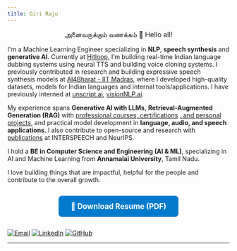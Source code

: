 ```yaml
---
title: Giri Raju
---
```


<p style="font-size: 1.1em; text-align: center;">அனைவருக்கும் வணக்கம் 🙏 Hello all!</p>



I'm a Machine Learning Engineer specializing in  **NLP**, **speech synthesis** and **generative AI**. Currently at [Hitloop](https://hitloop.com), I’m building real-time Indian language dubbing systems using neural TTS and building voice cloning systems. I previously contributed in research and building expressive speech synthesis models at [AI4Bharat - IIT Madras](https://ai4bharat.iitm.ac.in), where I developed high-quality datasets, models for Indian languages and internal tools/applications. I have previously interned at [unscript.ai](https://www.unscript.ai), [visionNLP.ai](https://www.visionnlp.com).

My experience spans **Generative AI with LLMs**, **Retrieval-Augmented Generation (RAG)** with [professional courses, certifications](./certifications) [, and personal projects](./projects.md), and practical model development in **language, audio, and speech applications**. I also contribute to open-source and research with [publications](./publications) at INTERSPEECH and NeurIPS.

I hold a **BE in Computer Science and Engineering (AI & ML)**, specializing in AI and Machine Learning from **Annamalai University**, Tamil Nadu. 

I love building things that are impactful, helpful for the people and contribute to the overall growth. 

<div style="display: flex; justify-content: center; margin: 2em 0;">
  <a href="/assets/Giri_Raju_CV.pdf" 
     style="background-color: #007ACC; color: white; font-size: 1.2em; font-weight: bold; padding: 14px 28px; border-radius: 8px; text-decoration: none;">
    📄 Download Resume (PDF)
  </a>
</div>

<!-- ---

## 🛠️ Skills
- **Technologies**: Generative AI, Speech Synthesis, Large Language Models (LLMs), Natural Language Processing (NLP), Retrieval-Augmented Generation (RAG), Audio Processing, Computer Vision, Data Science
- **Languages**: Python, Bash, SQL,  C++ (Intermediate)
- **Frameworks**: PyTorch, TensorFlow, Hugging Face  
- **Tools**: LangChain, Gradio, Streamlit, Git  
- **Infra & Platforms**: Amazon Web Services (EC2, S3, SageMaker), Google Cloud Platform ( Basic Proficiency), Linux, Docker, NVIDIA GPUs  
- **Python Packages**: HuggingFace (Datasets, Transformers), Librosa, Matplotlib, NLTK, NumPy, OpenCV, Pandas, PyTorch, SciPy, Seaborn, TensorFlow, Tkinter, audio processing libraries.			
- **Databases & Vector DBs**: MySQL, PostgreSQL, Pinecone, Chroma

---

## 💼 Work Experience

**🔹 Hitloop (Nov 2024 – Present)**  
Bulding real-time dubbing platform with neural TTS and voice cloning models for Indian languages.

**🔹 AI4Bharat, IIT Madras (Oct 2022 – Oct 2024)**  
Led and contributed to expressive speech synthesis efforts for Indian languages; built TTS datasets and models for Indian langauages.

---

## 📚 Publications

- **End-to-End Indian Language Dubbing with Zero-Shot Speaker Preservation** - INTERSPEECH 2025
- **Rasa: Building Expressive Speech Synthesis Systems for Indian Languages in Low-resource Settings** – INTERSPEECH 2024  
- **Enhancing Out-of-Distribution Performance of Indian TTS Systems for Practical Applications** – INTERSPEECH 2024  
- **IndicVoices-R: Unlocking a Massive Multilingual Multi-speaker Speech Corpus for Scaling Indian TTS** – NeurIPS 2024  

---

## 🚀 Projects

- [📈 Stock Prediction (NLP + LSTM)](https://github.com/GiriRaju45/Numerical-and-sentimental-analysis-for-stock-price-prediction---GRIP)  
- [🔌 Product Classifier](https://github.com/GiriRaju45/parspec-project)  
- [🤖 ML Interview Chatbot](https://github.com/GiriRaju45/ML_Interview_Chatbot-VisionNLP)

--- -->

<!-- 
- 📧 Email: [girirajur023@gmail.com](mailto:girirajur023@gmail.com)
- 💼 [LinkedIn](https://www.linkedin.com/in/giri-raju-787854200/)
- 🧑‍💻 [GitHub](https://github.com/GiriRaju45)
- 📱 Mobile: +91 9159391060 -->

[![Email](https://img.shields.io/badge/email-%234285F4?style=for-the-badge&logo=gmail&logoColor=white)](mailto:girirajur023@gmail.com)
[![LinkedIn](https://img.shields.io/badge/linkedin-%230077B5?style=for-the-badge&logo=linkedin&logoColor=white)](https://www.linkedin.com/in/giri-raju-787854200/)
[![GitHub](https://img.shields.io/badge/github-%2312100E?style=for-the-badge&logo=github&logoColor=white)](https://github.com/GiriRaju45)


---
<!-- _This portfolio is built with [Jekyll](https://jekyllrb.com/) + Cayman, and hosted on [GitHub Pages](https://pages.github.com/)._ -->
